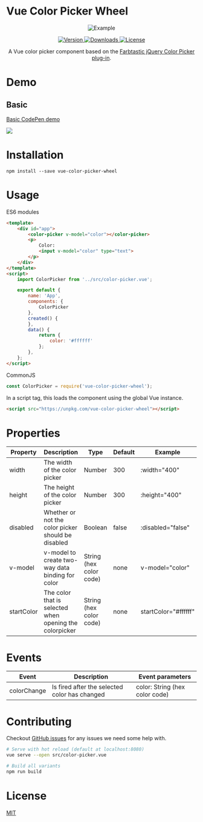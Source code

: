 # Vue Color Picker Wheel

<p align="center">
  <img src="https://raw.githubusercontent.com/stijlbreuk/vue-color-picker-wheel/master/examples/assets/vue-color-picker-wheel-example.png" alt="Example"/>
</p>

<p align="center">

<a href="https://www.npmjs.com/package/vue-color-picker-wheel">
    <img src="https://img.shields.io/npm/v/vue-color-picker-wheel.svg" alt="Version"/>
</a>
<a href="https://www.npmjs.com/package/vue-color-picker-wheel">
    <img src="https://img.shields.io/npm/dt/vue-color-picker-wheel.svg" alt="Downloads"/>
</a>
<a href="https://www.npmjs.com/package/vue-color-picker-wheel">
    <img src="https://img.shields.io/npm/l/vue-color-picker-wheel.svg" alt="License"/>
</a>

</p>

<p align="center">
A Vue color picker component based on the <a href="http://acko.net/blog/farbtastic-jquery-color-picker-plug-in/">Farbtastic jQuery Color Picker plug-in</a>.
</p>

# Demo
## Basic
<a href="https://codepen.io/nino-vrijman/pen/ePaELe" target="_blank">Basic CodePen demo</a>

<a href="https://codesandbox.io/s/7j4po25ly1?module=%2Fsrc%2FApp.vue" target="_blank"><img src="https://codesandbox.io/static/img/play-codesandbox.svg"/></a>

# Installation

```
npm install --save vue-color-picker-wheel
```

# Usage

ES6 modules
```HTML
<template>
    <div id="app">
        <color-picker v-model="color"></color-picker>
        <p>
            Color:
            <input v-model="color" type="text">
        </p>
    </div>
</template>
<script>
    import ColorPicker from '../src/color-picker.vue';

    export default {
        name: 'App',
        components: {
            ColorPicker
        },
        created() {
        },
        data() {
            return {
                color: '#ffffff'
            };
        },
    };
</script>
```

CommonJS
```JavaScript
const ColorPicker = require('vue-color-picker-wheel');
```

In a script tag, this loads the component using the global Vue instance.

```HTML
<script src="https://unpkg.com/vue-color-picker-wheel"></script>
```

# Properties
| Property   | Description                                             | Type                    | Default | Example              |
| ---------- | ------------------------------------------------------- | ----------------------- | ------- | -------------------- |
| width      | The width of the color picker                           | Number                  | 300     | :width="400"         |
| height     | The height of the color picker                          | Number                  | 300     | :height="400"        |
| disabled   | Whether or not the color picker should be disabled      | Boolean                 | false   | :disabled="false"    |
| v-model    | v-model to create two-way data binding for color        | String (hex color code) | none    | v-model="color"      |
| startColor | The color that is selected when opening the colorpicker | String (hex color code) | none    | startColor="#ffffff" |

# Events
| Event       | Description                                   | Event parameters               |
| ----------- | --------------------------------------------- | ------------------------------ |
| colorChange | Is fired after the selected color has changed | color: String (hex color code) |

# Contributing

Checkout [GitHub issues](https://github.com/stijlbreuk/vue-color-picker-wheel/issues) for any issues we need some help with.

```bash
# Serve with hot reload (default at localhost:8080)
vue serve --open src/color-picker.vue

# Build all variants
npm run build
```

# License
[MIT](https://github.com/stijlbreuk/vue-color-picker-wheel/blob/master/LICENSE)